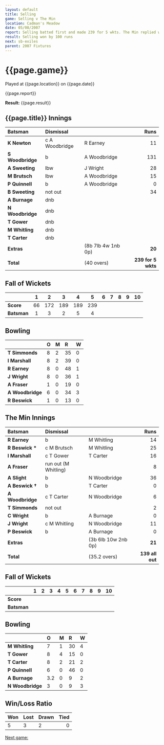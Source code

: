 ```yaml
---
layout: default
title: Selling
game: Selling v The Min
location: Cadman's Meadow
date: 05/08/2007
report: Selling batted first and made 239 for 5 wkts. The Min replied with 139 all out
result: Selling won by 100 runs
next: sb-exiles
parent: 2007 Fixtures
---
```


# {{page.game}}

Played at {{page.location}} on {{page.date}}

{{page.report}}

**Result:** {{page.result}}

## {{page.title}} Innings

| Batsman | Dismissal |  | Runs |
|:---|:---|---|---:|
| **K Newton** | c A Woodbridge | R Earney | 11 |
| **S Woodbridge** | b | A Woodbridge | 131 |
| **A Sweeting** | lbw | J Wright  | 28 |
| **M Brutsch** | lbw | A Woodbridge  | 15 |
| **P Quinnell** | b | A Woodbridge | 0 |
| **B Sweeting** | not out |  | 34 |
| **A Burnage** | dnb |  |  |
| **N Woodbridge** | dnb |  |  |
| **T Gower** | dnb |  |  |
| **M Whitling** | dnb |  |  |
| **T Carter** | dnb |  |  |
| **Extras** | | (8b 7lb 4w 1nb 0p) | **20** |
| **Total** | | (40 overs) | **239 for 5 wkts** |

## Fall of Wickets

| | 1 | 2 | 3 | 4 | 5 | 6 | 7 | 8 | 9 | 10 |
|---|:---:|:---:|:---:|:---:|:---:|:---:|:---:|:---:|:---:|:---:|
| **Score** | 66 | 172 | 189 | 189 | 239 |  |  |  |  |  |
| **Batsman** | 1 | 3 | 2 | 5 | 4 |  |  |  |  |  |

## Bowling

| | O | M | R | W |
|---|:---|:---|:---|:---|
| **T Simmonds** | 8 | 2 | 35 | 0 |
| **I Marshall** | 8 | 2 | 39 | 0 |
| **R Earney** | 8 | 0 | 48 | 1 |
| **J Wright** | 8 | 0 | 36 | 1 |
| **A Fraser** | 1 | 0 | 19 | 0 |
| **A Woodbridge** | 6 | 0 | 34 | 3 |
| **R Beswick** | 1 | 0 | 13 | 0 |

## The Min Innings

| Batsman | Dismissal |  | Runs |
|:---|:---|---|---:|
| **R Earney** | b | M Whitling | 14 |
| **R Beswick &#42;** | c M Brutsch | M Whitling | 25 |
| **I Marshall** | c T Gower | T Carter | 16 |
| **A Fraser** | run out (M Whitling) |  | 8 |
| **A Slight** | b | N Woodbridge | 36 |
| **A Beswick &#8224;** | b | T Carter | 0 |
| **A Woodbridge** | c T Carter | N Woodbridge | 6 |
| **T Simmonds** | not out |  | 2 |
| **C Wright** | b | A Burnage | 0 |
| **J Wright** | c M Whitling | N Woodbridge | 11 |
| **P Beswick** | b | A Burnage | 0 |
| **Extras** | | (3b 6lb 10w 2nb 0p) | **21** |
| **Total** | | (35.2 overs) | **139 all out** |

## Fall of Wickets

| | 1 | 2 | 3 | 4 | 5 | 6 | 7 | 8 | 9 | 10 |
|---|:---:|:---:|:---:|:---:|:---:|:---:|:---:|:---:|:---:|:---:|
| **Score** |  |  |  |  |  |  |  |  |  |  |
| **Batsman** |  |  |  |  |  |  |  |  |  |  |

## Bowling

| | O | M | R | W |
|---|:---|:---|:---|:---|
| **M Whitling** | 7 | 1 | 30 | 4 |
| **T Gower** | 8 | 4 | 15 | 0 |
| **T Carter** | 8 | 2 | 21 | 2 |
| **P Quinnell** | 6 | 0 | 46 | 0 |
| **A Burnage** | 3.2 | 0 | 9 | 2 |
| **N Woodbridge** | 3 | 0 | 9 | 3 |

## Win/Loss Ratio

| Won | Lost | Drawn | Tied |
|:---|:---|:---|---:|
| 5 | 3 | 2 | 0 |

[Next game:]({{page.next}})